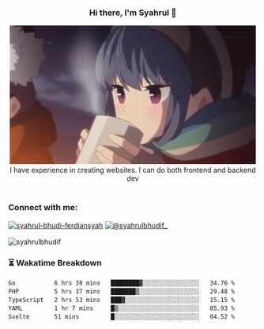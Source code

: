 ### <div align="center">Hi there, I'm Syahrul 🚀</div>

<div align="center">
  <img src="./img/rin.gif" alt="Rin GIF">
</div>



<div align="center">I have experience in creating websites. I can do both frontend and backend dev</div>


<br/>


<h3 align="left">Connect with me:</h3>
<p align="left">
<a href="https://www.linkedin.com/in/syahrul-bhudi-ferdiansyah-792024251/" target="blank"><img align="center" src="https://raw.githubusercontent.com/rahuldkjain/github-profile-readme-generator/master/src/images/icons/Social/linked-in-alt.svg" alt="syahrul-bhudi-ferdiansyah" height="30" width="40" /></a>
<a href="https://www.instagram.com/syahrulbhudif_/" target="blank"><img align="center" src="https://raw.githubusercontent.com/rahuldkjain/github-profile-readme-generator/master/src/images/icons/Social/instagram.svg" alt="@syahrulbhudif_" height="30" width="40" /></a>
</p>

<p><img align="center" src="https://github-readme-stats.vercel.app/api/top-langs?username=syahrulbhudif&show_icons=true&locale=en&layout=compact" alt="syahrulbhudif" /></p>

### ⏳ Wakatime Breakdown

<!--START_SECTION:waka-->

```txt
Go           6 hrs 38 mins   ████████▓░░░░░░░░░░░░░░░░   34.76 %
PHP          5 hrs 37 mins   ███████▒░░░░░░░░░░░░░░░░░   29.48 %
TypeScript   2 hrs 53 mins   ███▓░░░░░░░░░░░░░░░░░░░░░   15.15 %
YAML         1 hr 7 mins     █▒░░░░░░░░░░░░░░░░░░░░░░░   05.93 %
Svelte       51 mins         █░░░░░░░░░░░░░░░░░░░░░░░░   04.52 %
```

<!--END_SECTION:waka-->
